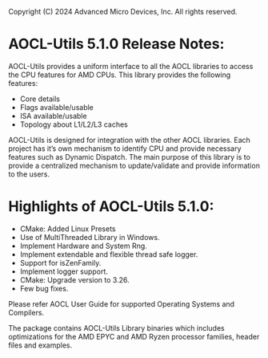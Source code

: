 Copyright (C) 2024 Advanced Micro Devices, Inc. All rights reserved.

# AOCL-Utils 5.1.0 Release Notes:

AOCL-Utils provides a uniform interface to all the AOCL libraries to access the CPU features for AMD CPUs. This library provides the following features:

* Core details
* Flags available/usable
* ISA available/usable
* Topology about L1/L2/L3 caches

AOCL-Utils is designed for integration with the other AOCL libraries. Each project has it’s own mechanism to identify CPU and provide necessary features such as Dynamic Dispatch. The main purpose of this library is to provide a centralized mechanism to update/validate and provide information to the users.

# Highlights of AOCL-Utils 5.1.0:

* CMake: Added Linux Presets
* Use of MultiThreaded Library in Windows.
* Implement Hardware and System Rng.
* Implement extendable and flexible thread safe logger.
* Support for isZenFamily.
* Implement logger support.
* CMake: Upgrade version to 3.26.
* Few bug fixes.


Please refer AOCL User Guide for supported Operating Systems and Compilers.

The package contains AOCL-Utils Library binaries which includes optimizations for the AMD EPYC and AMD Ryzen processor families, header files and examples.
